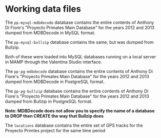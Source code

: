# Working data files

The `pp-mysql-mdbdecode` database contains the entire contents of Anthony Di Fiore's "Proyecto Primates Main Database" for the years 2012 and 2013 dumped from MDBDecode in MySQL format.

The `pp-mysql-bullzip` database contains the same, but was dumped from Bullzip.

Both of these were loaded into MySQL databases running on a local server in MAMP through the Valentina Studio interface.


The `pp-pg-mdbdecode` database contains the entire contents of Anthony Di Fiore's "Proyecto Primates Main Database" for the years 2012 and 2013 dumped from MDBDecode in PostgreSQL format.


The `pp-pg-bullzip` database contains the entire contents of Anthony Di Fiore's "Proyecto Primates Main Database" for the years 2012 and 2013 dumped from Bullzip in PostgreSQL format.

**Note: MDBDecode does not allow you to specify the name of a database to DROP then CREATE the way that Bullzip does**

The `locations` database contains the entire set of GPS tracks for the Proyecto Primtes project for the same time period

